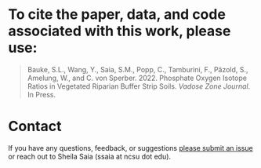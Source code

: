 # To cite the paper, data, and code associated with this work, please use:

> Bauke, S.L., Wang, Y., Saia, S.M., Popp, C., Tamburini, F., Päzold, S., Amelung, W., and C. von Sperber. 2022. Phosphate Oxygen Isotope Ratios in Vegetated Riparian Buffer Strip Soils. *Vadose Zone Journal*. In Press.

# Contact
If you have any questions, feedback, or suggestions [please submit an issue](https://github.com/sheilasaia/paper-d18o-phosphate-riparian/issues) or reach out to Sheila Saia (ssaia at ncsu dot edu).